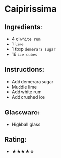 # Caipirissima

## Ingredients:
- 4 cl `white rum`
- 1 `lime`
- 1 tbsp `demerara sugar`
- 16 `ice cubes`

## Instructions:
- Add demerara sugar
- Muddle lime
- Add white rum
- Add crushed ice

## Glassware:
- Highball glass

## Rating:
- ★★★★☆